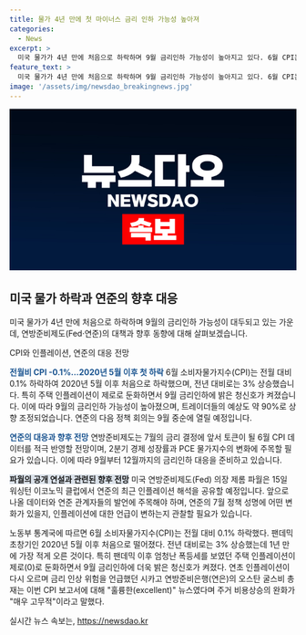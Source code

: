 ```yaml
---
title: 물가 4년 만에 첫 마이너스 금리 인하 가능성 높아져
categories:
  - News
excerpt: >
  미국 물가가 4년 만에 처음으로 하락하며 9월 금리인하 가능성이 높아지고 있다. 6월 CPI는 전월 대비 0.1% 하락하고, 전년대비로는 3% 상승했지만 2020년 이후 처음으로 하락했다. 인플레이션과의 전쟁에서 마지막 고비를 넘은 것으로 평가되며, 연준의 9월 금리인하가 예상된다. 이는 경제 전문가들의 금리인하 가능성을 높이는 움직임을 보이고 있으며, 파월 의장의 연설이 주목받고 있다. 미래의 경제 데이터와 연준 관계자들의 발언에 주목할 필요가 있다.
feature_text: >
  미국 물가가 4년 만에 처음으로 하락하며 9월 금리인하 가능성이 높아지고 있다. 6월 CPI는 전월 대비 0.1% 하락하고, 전년대비로는 3% 상승했지만 2020년 이후 처음으로 하락했다. 인플레이션과의 전쟁에서 마지막 고비를 넘은 것으로 평가되며, 연준의 9월 금리인하가 예상된다. 이는 경제 전문가들의 금리인하 가능성을 높이는 움직임을 보이고 있으며, 파월 의장의 연설이 주목받고 있다. 미래의 경제 데이터와 연준 관계자들의 발언에 주목할 필요가 있다.
image: '/assets/img/newsdao_breakingnews.jpg'
---
```


<p><img src="/assets/img/newsdao_breakingnews.jpg" alt="ontimetimes 속보" /></p>

<h2 data-ke-size="size26">미국 물가 하락과 연준의 향후 대응</h2>

<p>미국 물가가 4년 만에 처음으로 하락하며 9월의 금리인하 가능성이 대두되고 있는 가운데, 연방준비제도(Fed·연준)의 대책과 향후 동향에 대해 살펴보겠습니다.</p>

<p data-ke-size="size16">CPI와 인플레이션, 연준의 대응 전망</p>

<p><b><span style="color: #1a5490;">전월비 CPI -0.1%…2020년 5월 이후 첫 하락</span></b>
6월 소비자물가지수(CPI)는 전월 대비 0.1% 하락하여 2020년 5월 이후 처음으로 하락했으며, 전년 대비로는 3% 상승했습니다. 특히 주택 인플레이션이 제로로 둔화하면서 9월 금리인하에 밝은 청신호가 켜졌습니다. 이에 따라 9월의 금리인하 가능성이 높아졌으며, 트레이더들의 예상도 약 90%로 상향 조정되었습니다. 연준의 다음 정책 회의는 9월 중순에 열릴 예정입니다.</p>

<p><b><span style="color: #1a5490;">연준의 대응과 향후 전망</span></b>
연방준비제도는 7월의 금리 결정에 앞서 토큰이 될 6월 CPI 데이터를 적극 반영할 전망이며, 2분기 경제 성장률과 PCE 물가지수의 변화에 주목할 필요가 있습니다. 이에 따라 9월부터 12월까지의 금리인하 대응을 준비하고 있습니다.</p>

<p data-ke-size="size16"></p>

<p><b><span style="background-color: #21538527;">파월의 공개 연설과 관련된 향후 전망</span></b>
미국 연방준비제도(Fed) 의장 제롬 파월은 15일 워싱턴 이코노믹 클럽에서 연준의 최근 인플레이션 해석을 공유할 예정입니다. 앞으로 나올 데이터와 연준 관계자들의 발언에 주목해야 하며, 연준의 7월 정책 성명에 어떤 변화가 있을지, 인플레이션에 대한 언급이 변하는지 관찰할 필요가 있습니다.</p>

<p>노동부 통계국에 따르면 6월 소비자물가지수(CPI)는 전월 대비 0.1% 하락했다. 팬데믹 초창기인 2020년 5월 이후 처음으로 떨어졌다. 전년 대비로는 3% 상승했는데 1년 만에 가장 적게 오른 것이다. 특히 팬데믹 이후 엄청난 폭등세를 보였던 주택 인플레이션이 제로(0)로 둔화하면서 9월 금리인하에 더욱 밝은 청신호가 켜졌다. 연초 인플레이션이 다시 오르며 금리 인상 위험을 언급했던 시카고 연방준비은행(연은)의 오스탄 굴스비 총재는 이번 CPI 보고서에 대해 "훌륭한(excellent)" 뉴스였다며 주거 비용상승의 완화가 "매우 고무적"이라고 말했다.</p>
실시간 뉴스 속보는, <a href="https://newsdao.kr" rel="dofollow">https://newsdao.kr</a>


